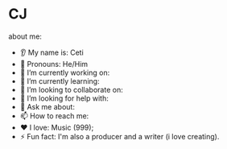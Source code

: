 # CJ
about me: 

* 👂 My name is: Ceti
* 👩 Pronouns: He/Him
* 🔭 I’m currently working on: 
* 🌱 I’m currently learning: 
* 🤝 I’m looking to collaborate on: 
* 🤔 I’m looking for help with: 
* 💬 Ask me about: 
* 📫 How to reach me: 
* ❤️ I love: Music (999);
* ⚡ Fun fact: I'm also a producer and a writer (i love creating).
